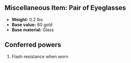 ## Miscellaneous Item: Pair of Eyeglasses

- **Weight:** 0.2 lbs
- **Base value:** 80 gold
- **Base material:** Glass

## Conferred powers

1. Flash resistance when worn
